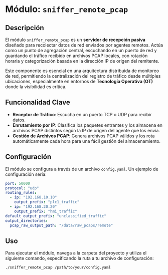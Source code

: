 # Módulo: `sniffer_remote_pcap`

## Descripción

El módulo `sniffer_remote_pcap` es un **servidor de recepción pasiva** diseñado para recolectar datos de red enviados por agentes remotos. Actúa como un punto de agregación central, escuchando en un puerto de red y guardando el tráfico recibido en archivos PCAP locales, con rotación horaria y categorización basada en la dirección IP de origen del remitente.

Este componente es esencial en una arquitectura distribuida de monitoreo de red, permitiendo la centralización del registro de tráfico desde múltiples ubicaciones, especialmente en entornos de **Tecnología Operativa (OT)** donde la visibilidad es crítica.

## Funcionalidad Clave

-   **Receptor de Tráfico**: Escucha en un puerto TCP o UDP para recibir datos.
-   **Enrutamiento por IP**: Clasifica los paquetes entrantes y los almacena en archivos PCAP distintos según la IP de origen del agente que los envía.
-   **Gestión de Archivos PCAP**: Genera archivos PCAP válidos y los rota automáticamente cada hora para una fácil gestión del almacenamiento.

## Configuración

El módulo se configura a través de un archivo `config.yaml`. Un ejemplo de configuración sería:

```yaml
port: 50000
protocol: "udp"
routing_rules:
  - ip: "192.168.10.10"
    output_prefix: "plc1_traffic"
  - ip: "192.168.20.20"
    output_prefix: "hmi_traffic"
default_output_prefix: "unclassified_traffic"
output_directories:
  pcap_raw_output_path: "/data/raw_pcaps/remote"
```

## Uso
Para ejecutar el módulo, navega a la carpeta del proyecto y utiliza el siguiente comando, especificando la ruta a tu archivo de configuración:

```
./sniffer_remote_pcap /path/to/your/config.yaml
```
